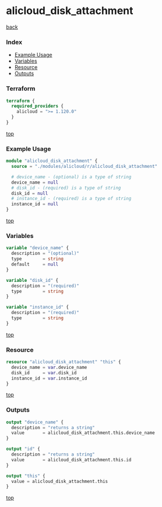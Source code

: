 # alicloud_disk_attachment

[back](../alicloud.md)

### Index

- [Example Usage](#example-usage)
- [Variables](#variables)
- [Resource](#resource)
- [Outputs](#outputs)

### Terraform

```terraform
terraform {
  required_providers {
    alicloud = ">= 1.120.0"
  }
}
```

[top](#index)

### Example Usage

```terraform
module "alicloud_disk_attachment" {
  source = "./modules/alicloud/r/alicloud_disk_attachment"

  # device_name - (optional) is a type of string
  device_name = null
  # disk_id - (required) is a type of string
  disk_id = null
  # instance_id - (required) is a type of string
  instance_id = null
}
```

[top](#index)

### Variables

```terraform
variable "device_name" {
  description = "(optional)"
  type        = string
  default     = null
}

variable "disk_id" {
  description = "(required)"
  type        = string
}

variable "instance_id" {
  description = "(required)"
  type        = string
}
```

[top](#index)

### Resource

```terraform
resource "alicloud_disk_attachment" "this" {
  device_name = var.device_name
  disk_id     = var.disk_id
  instance_id = var.instance_id
}
```

[top](#index)

### Outputs

```terraform
output "device_name" {
  description = "returns a string"
  value       = alicloud_disk_attachment.this.device_name
}

output "id" {
  description = "returns a string"
  value       = alicloud_disk_attachment.this.id
}

output "this" {
  value = alicloud_disk_attachment.this
}
```

[top](#index)